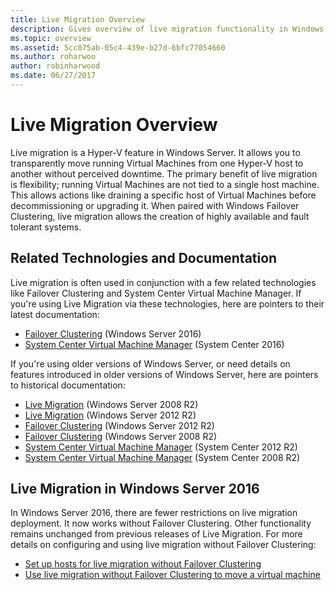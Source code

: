 ```yaml
---
title: Live Migration Overview
description: Gives overview of live migration functionality in Windows Server 2016.
ms.topic: overview
ms.assetid: 5cc875ab-05c4-439e-b27d-6bfc77054660
ms.author: roharwoo
author: robinharwood
ms.date: 06/27/2017
---
```


# Live Migration Overview

Live migration is a Hyper-V feature in Windows Server.  It allows you to transparently move running Virtual Machines from one Hyper-V host to another without perceived downtime.  The primary benefit of live migration is flexibility; running Virtual Machines are not tied to a single host machine.  This allows actions like draining a specific host of Virtual Machines before decommissioning or upgrading it.  When paired with Windows Failover Clustering, live migration allows the creation of highly available and fault tolerant systems.

## Related Technologies and Documentation

Live migration is often used in conjunction with a few related technologies like Failover Clustering and System Center Virtual Machine Manager.  If you're using Live Migration via these technologies, here are pointers to their latest documentation:
* [Failover Clustering](../../../failover-clustering/failover-clustering-overview.md) (Windows Server 2016)
* [System Center Virtual Machine Manager](/system-center/vmm/) (System Center 2016)

If you're using older versions of Windows Server, or need details on features introduced in older versions of Windows Server, here are pointers to historical documentation:
* [Live Migration](/previous-versions/windows/it-pro/microsoft-hyper-v-server-2008-R2/ee815293(v=ws.10)) (Windows Server 2008 R2)
* [Live Migration](/previous-versions/windows/it-pro/windows-server-2012-R2-and-2012/hh831435(v=ws.11)) (Windows Server 2012 R2)
* [Failover Clustering](/previous-versions/windows/it-pro/windows-server-2012-R2-and-2012/hh831579(v=ws.11)) (Windows Server 2012 R2)
* [Failover Clustering](/previous-versions/windows/it-pro/windows-server-2008-R2-and-2008/ff182338(v=ws.10)) (Windows Server 2008 R2)
* [System Center Virtual Machine Manager](/previous-versions/system-center/system-center-2012-R2/gg610610(v=sc.12)) (System Center 2012 R2)
* [System Center Virtual Machine Manager](https://technet.microsoft.com/library/cc917964.aspx) (System Center 2008 R2)

## Live Migration in Windows Server 2016

In Windows Server 2016, there are fewer restrictions on live migration deployment.  It now works without Failover Clustering.  Other functionality remains unchanged from previous releases of Live Migration.  For more details on configuring and using live migration without Failover Clustering:
* [Set up hosts for live migration without Failover Clustering](../deploy/set-up-hosts-for-live-migration-without-failover-clustering.md)
* [Use live migration without Failover Clustering to move a virtual machine](use-live-migration-without-failover-clustering-to-move-a-virtual-machine.md)

